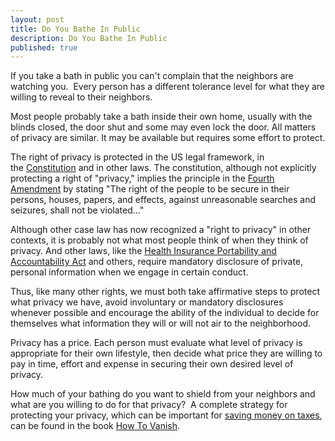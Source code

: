 ```yaml
---
layout: post
title: Do You Bathe In Public
description: Do You Bathe In Public
published: true
---
```


<p>If you take a bath in public you can't complain that the neighbors are watching you.  Every person has a different tolerance level for what they are willing to reveal to their neighbors.  </p>

<p>Most people probably take a bath inside their own home, usually with the blinds closed, the door shut and some may even lock the door. All matters of privacy are similar. It may be available but requires some effort to protect.</p>

<p>The right of privacy is protected in the US legal framework, in the <a title="US Constitution" href="http://www.usconstitution.net/const.html" target="_blank">Constitution</a> and in other laws. The constitution, although not explicitly protecting a right of "privacy," implies the principle in the <a title="Fourth Amendment" href="http://www.usconstitution.net/const.html#Am4" target="_blank">Fourth Amendment</a> by stating "The right of the people to be secure in their persons, houses, papers, and effects, against unreasonable searches and seizures, shall not be violated..."</p>

</p>Although other case law has now recognized a "right to privacy" in other contexts, it is probably not what most people think of when they think of privacy. And other laws, like the <a title="HIPAA" href="http://aspe.hhs.gov/admnsimp/pl104191.htm" target="_blank">Health Insurance Portability and Accountability Act</a> and others, require mandatory disclosure of private, personal information when we engage in certain conduct.</p>

<p>Thus, like many other rights, we must both take affirmative steps to protect what privacy we have, avoid involuntary or mandatory disclosures whenever possible and encourage the ability of the individual to decide for themselves what information they will or will not air to the neighborhood.</p>

<p>Privacy has a price. Each person must evaluate what level of privacy is appropriate for their own lifestyle, then decide what price they are willing to pay in time, effort and expense in securing their own desired level of privacy.  </p>

<p>How much of your bathing do you want to shield from your neighbors and what are you willing to do for that privacy?  A complete strategy for protecting your privacy, which can be important for <a href="http://www.howtovanish.com/taxdomicile">saving money on taxes</a>, can be found in the book <a href="http://www.howtovanish.com/HTVBook">How To Vanish</a>.</p>

